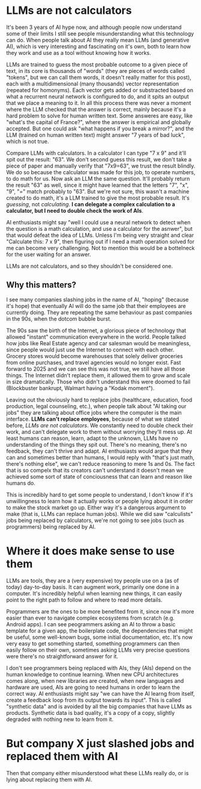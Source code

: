 # LLMs are not calculators

It's been 3 years of AI hype now, and although people now understand some of their limits I still see people misunderstanding what this technology can do. When people talk about AI they really mean LLMs (and generative AI), which is very interesting and fascinating on it's own, both to learn how they work and use as a tool without knowing how it works.

LLMs are trained to guess the most probable outcome to a given piece of text, in its core is thousands of "words" (they are pieces of words called "tokens", but we can call them words, it doesn't really matter for this post), each with a multidimensional (many thousands) vector representation (repeated for homonyms). Each vector gets added or substracted based on what a recurrent neural network is configured to do, and it spits an output that we place a meaning to it. In all this process there was never a moment where the LLM checked that the answer is correct, mainly because it's a hard problem to solve for human written text. Some answeres are easy, like "what's the capital of France?", where the answer is empirical and globally accepted. But one could ask "what happens if you break a mirror?", and the LLM (trained on human written text) might answer "7 years of bad luck", which is not true.

Compare LLMs with calculators. In a calculator I can type "7 x 9" and it'll spit out the result: "63". We don't second guess this result, we don't take a piece of paper and manually verify that "7x9=63", we trust the result blindly. We do so because the calculator was made for this job, to operate numbers, to do math for us. Now ask an LLM the same question. It'll probably return the result "63" as well, since it might have learned that the letters "7", "x", "9", "=" match probably to "63". But we're not sure, this wasn't a machine created to do math, it's a LLM trained to give the most probable result. It's _guessing_, not _calculating_. **I can delegate a complex calculation to a calculator, but I need to double check the work of AIs**.

AI enthusiasts might say "well I could use a neural network to detect when the question is a math calculation, and use a calculator for the asnwer", but that would defeat the idea of LLMs. Unless I'm being very straight and clear "Calculate this: 7 x 9", then figuring out if I need a math operation solved for me can become very challenging. Not to mention this would be a bottelneck for the user waiting for an answer.

LLMs are not calculators, and so they shouldn't be considered one.

## Why this matters?

I see many companies slashing jobs in the name of AI, "hoping" (because it's hope) that eventually AI will do the same job that their employees are currently doing. They are repeating the same behaviour as past companies in the 90s, when the dotcom bubble burst.

The 90s saw the birth of the Internet, a glorious piece of technology that allowed "instant" communication everywhere in the world. People talked how jobs like Real Estate agency and car salesman would be meaningless, since people would just use the Internet to connect with each other. Grocery stores would become warehouses that solely deliver groceries from online purchases, and travel agencies would no longer exist. Fast forward to 2025 and we can see this was not true, we still have all those things. The Internet didn't replace them, it allowed them to grow and scale in size dramatically. Those who didn't understand this were doomed to fail (Blockbuster bankrupt, Walmart having a "Kodak moment").

Leaving out the obviously hard to replace jobs (healthcare, education, food production, legal counseling, etc.), when people talk about "AI taking our jobs" they are talking about office jobs where the computer is the main interface. **LLMs can't replace employees**, because of what we stated before, _LLMs are not calculators_. We constantly need to double check their work, and can't delegate work to them without worrying they'll mess up. At least humans can reason, learn, adapt to the unknown, LLMs have no understanding of the things they spit out. There's no meaning, there's no feedback, they can't thrive and adapt. AI enthusiasts would argue that they can and sometimes better than humans, I would reply with "that's just math, there's nothing else", we can't reduce reasoning to mere 1s and 0s. The fact that is so compelx that its creators can't understand it doesn't mean we achieved some sort of state of conciousness that can learn and reason like humans do.

This is incredibly hard to get some people to understand, I don't know if it's unwillingness to learn how it actually works or people lying about it in order to make the stock market go up. Either way it's a dangerous argument to make (that is, LLMs can replace human jobs). While we did saw "calculists" jobs being replaced by calculators, we're not going to see jobs (such as programmers) being replaced by AI.

# Where it does make sense to use them

LLMs are tools, they are a (very expensive) toy people use on a (as of today) day-to-day basis. It can augment work, primarily one done in a computer. It's incredibly helpful when learning new things, it can easily point to the right path to follow and where to read more details.

Programmers are the ones to be more benefited from it, since now it's more easier than ever to navigate complex ecosystems from scratch (e.g. Android apps). I can see peogrammers asking an AI to throw a basic template for a given app, the boilerplate code, the dependencies that might be useful, some well-known bugs, some initial documentation, etc. It's now very easy to get something started, something programmers can then easily follow on their own, sometimes asking LLMs very precise questions were there's no straightforward answer for it.

I don't see programmers being replaced with AIs, they (AIs) depend on the human knowledge to continue learning. When new CPU architectures comes along, when new libraries are created, when new languages and hardware are used, AIs are going to need humans in order to learn the correct way. AI enthusiasts might say "we can have the AI learng from itself, create a feedback loop from its output towards its input". This is called "synthetic data" and is avoided by all the big companies that have LLMs as products. Synthetic data is bad quality, it's a copy of a copy, slightly degraded with nothing new to learn from it.

# But company X just slashed jobs and replaced them with AI

Then that company either misunderstood what these LLMs really do, or is lying about replacing them with AI.
